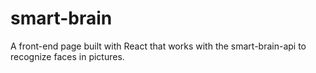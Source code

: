 # smart-brain
A front-end page built with React that works with the smart-brain-api to recognize faces in pictures.
